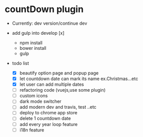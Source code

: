 # countDown plugin

- Currently: dev version/continue dev

- add gulp into develop [x]
    - npm install
    - bower install
    - gulp


- todo list
  - [x] beautify option page and popup page
  - [x] let countdown date can mark its name ex.Christmas...etc
  - [x] let user can add multiple dates
  - [ ] refactoring code (vuejs,use some plugin)
  - [ ] custom icons
  - [ ] dark mode switcher
  - [ ] add modern dev and travis, test ..etc
  - [ ] deploy to chrome app store
  - [ ] delete 1 countdown date
  - [ ] add every year loop feature
  - [ ] i18n feature
